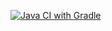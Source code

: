 [![Java CI with Gradle](https://github.com/HeadLavie/Patterns/actions/workflows/gradle.yml/badge.svg)](https://github.com/HeadLavie/Patterns/actions/workflows/gradle.yml)